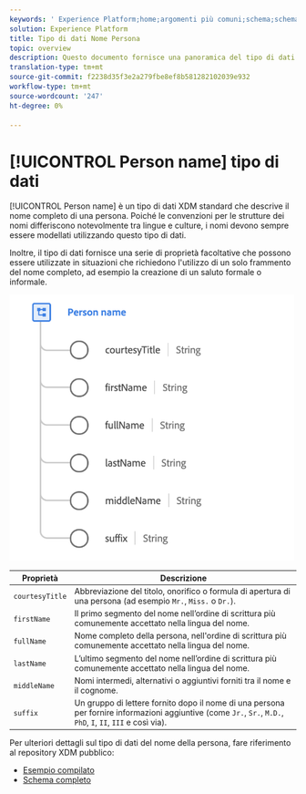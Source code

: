 ```yaml
---
keywords: ' Experience Platform;home;argomenti più comuni;schema;schema;XDM;campi;schemi;schema;fullName;xdm:fullName;name;name;dataType;data-type;data type;'
solution: Experience Platform
title: Tipo di dati Nome Persona
topic: overview
description: Questo documento fornisce una panoramica del tipo di dati XDM Nome persona.
translation-type: tm+mt
source-git-commit: f2238d35f3e2a279fbe8ef8b581282102039e932
workflow-type: tm+mt
source-wordcount: '247'
ht-degree: 0%

---
```



# [!UICONTROL Person name] tipo di dati

[!UICONTROL Person name] è un tipo di dati XDM standard che descrive il nome completo di una persona. Poiché le convenzioni per le strutture dei nomi differiscono notevolmente tra lingue e culture, i nomi devono sempre essere modellati utilizzando questo tipo di dati.

Inoltre, il tipo di dati fornisce una serie di proprietà facoltative che possono essere utilizzate in situazioni che richiedono l&#39;utilizzo di un solo frammento del nome completo, ad esempio la creazione di un saluto formale o informale.

<img src="../images/data-types/person-name.png" width="500" /><br />

| Proprietà | Descrizione |
| --- | --- |
| `courtesyTitle` | Abbreviazione del titolo, onorifico o formula di apertura di una persona (ad esempio `Mr.`, `Miss.` o `Dr.`). |
| `firstName` | Il primo segmento del nome nell’ordine di scrittura più comunemente accettato nella lingua del nome. |
| `fullName` | Nome completo della persona, nell&#39;ordine di scrittura più comunemente accettato nella lingua del nome. |
| `lastName` | L’ultimo segmento del nome nell’ordine di scrittura più comunemente accettato nella lingua del nome. |
| `middleName` | Nomi intermedi, alternativi o aggiuntivi forniti tra il nome e il cognome. |
| `suffix` | Un gruppo di lettere fornito dopo il nome di una persona per fornire informazioni aggiuntive (come `Jr.`, `Sr.`, `M.D.`, `PhD`, `I`, `II`, `III` e così via). |

Per ulteriori dettagli sul tipo di dati del nome della persona, fare riferimento al repository XDM pubblico:

* [Esempio compilato](https://github.com/adobe/xdm/blob/master/components/datatypes/person-name.example.1.json)
* [Schema completo](https://github.com/adobe/xdm/blob/master/components/datatypes/person-name.schema.json)